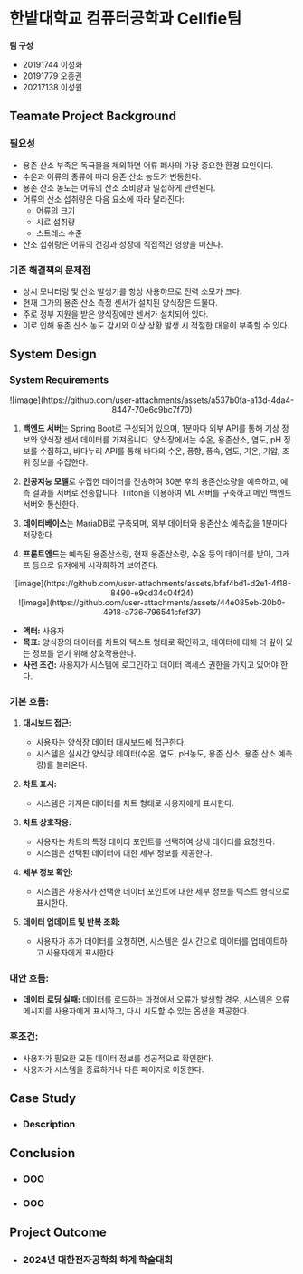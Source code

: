 # 한밭대학교 컴퓨터공학과 Cellfie팀

**팀 구성**
- 20191744 이성화 
- 20191779 오종권
- 20217138 이성원

## **Teamate** Project Background

### 필요성
- 용존 산소 부족은 독극물을 제외하면 어류 폐사의 가장 중요한 환경 요인이다.
- 수온과 어류의 종류에 따라 용존 산소 농도가 변동한다.
- 용존 산소 농도는 어류의 산소 소비량과 밀접하게 관련된다.
- 어류의 산소 섭취량은 다음 요소에 따라 달라진다:
  - 어류의 크기
  - 사료 섭취량
  - 스트레스 수준
- 산소 섭취량은 어류의 건강과 성장에 직접적인 영향을 미친다.

### 기존 해결책의 문제점
- 상시 모니터링 및 산소 발생기를 항상 사용하므로 전력 소모가 크다.
- 현재 고가의 용존 산소 측정 센서가 설치된 양식장은 드물다.
- 주로 정부 지원을 받은 양식장에만 센서가 설치되어 있다.
- 이로 인해 용존 산소 농도 감시와 이상 상황 발생 시 적절한 대응이 부족할 수 있다.

  
## System Design

### System Requirements
<div align="center">
  ![image](https://github.com/user-attachments/assets/a537b0fa-a13d-4da4-8447-70e6c9bc7f70)
</div>

1. **백엔드 서버**는 Spring Boot로 구성되어 있으며, 1분마다 외부 API를 통해 기상 정보와 양식장 센서 데이터를 가져옵니다. 양식장에서는 수온, 용존산소, 염도, pH 정보를 수집하고, 바다누리 API를 통해 바다의 수온, 풍향, 풍속, 염도, 기온, 기압, 조위 정보를 수집한다.
   
2. **인공지능 모델**로 수집한 데이터를 전송하여 30분 후의 용존산소량을 예측하고, 예측 결과를 서버로 전송합니다. Triton을 이용하여 ML 서버를 구축하고 메인 백엔드 서버와 통신한다.
   
3. **데이터베이스**는 MariaDB로 구축되며, 외부 데이터와 용존산소 예측값을 1분마다 저장한다.
   
4. **프론트엔드**는 예측된 용존산소량, 현재 용존산소량, 수온 등의 데이터를 받아, 그래프 등으로 유저에게 시각화하여 보여준다.


<div align="center">![image](https://github.com/user-attachments/assets/bfaf4bd1-d2e1-4f18-8490-e9cd34c04f24)</div>
<div align="center">![image](https://github.com/user-attachments/assets/44e085eb-20b0-4918-a736-796541cfef37)</div>

- **액터:** 사용자
- **목표:** 양식장의 데이터를 차트와 텍스트 형태로 확인하고, 데이터에 대해 더 깊이 있는 정보를 얻기 위해 상호작용한다.
- **사전 조건:** 사용자가 시스템에 로그인하고 데이터 액세스 권한을 가지고 있어야 한다.

### 기본 흐름:
1. **대시보드 접근:**
   - 사용자는 양식장 데이터 대시보드에 접근한다.
   - 시스템은 실시간 양식장 데이터(수온, 염도, pH농도, 용존 산소, 용존 산소 예측량)를 불러온다.
   
2. **차트 표시:**
   - 시스템은 가져온 데이터를 차트 형태로 사용자에게 표시한다.
   
3. **차트 상호작용:**
   - 사용자는 차트의 특정 데이터 포인트를 선택하여 상세 데이터를 요청한다.
   - 시스템은 선택된 데이터에 대한 세부 정보를 제공한다.
   
4. **세부 정보 확인:**
   - 시스템은 사용자가 선택한 데이터 포인트에 대한 세부 정보를 텍스트 형식으로 표시한다.

5. **데이터 업데이트 및 반복 조회:**
   - 사용자가 추가 데이터를 요청하면, 시스템은 실시간으로 데이터를 업데이트하고 사용자에게 표시한다.

### 대안 흐름:
- **데이터 로딩 실패:** 데이터를 로드하는 과정에서 오류가 발생할 경우, 시스템은 오류 메시지를 사용자에게 표시하고, 다시 시도할 수 있는 옵션을 제공한다.

### 후조건:
- 사용자가 필요한 모든 데이터 정보를 성공적으로 확인한다.
- 사용자가 시스템을 종료하거나 다른 페이지로 이동한다.

<!--- <div align="center">![image](https://github.com/user-attachments/assets/7e227a46-2d69-43e1-9452-886a530401f2)</div>
<div align="center">![image](https://github.com/user-attachments/assets/768f7b7d-aaa7-40f3-b171-153f1bf23948)</div>
    
- 서버에서 받을 두 종류의 데이터이다. 이 두 데이터를 시계열 데이터 형태로 전처리를 진행한 후 병합해주고, 병합한 데이터는 학습시킨 모델을 통해 특정 시간 이후의 예측한 용존산소량을 서버로 반환해준다. -->
    
## Case Study
  - ### Description
  
  
## Conclusion
  - ### OOO
  - ### OOO
  
## Project Outcome
- ### 2024년 대한전자공학회 하계 학술대회 

